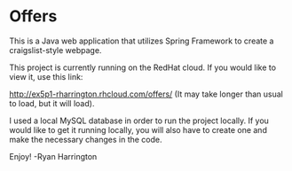 # Offers
This is a Java web application that utilizes Spring Framework to create a craigslist-style webpage.

This project is currently running on the RedHat cloud. If you would like to view it, use this link: 

http://ex5p1-rharrington.rhcloud.com/offers/
(It may take longer than usual to load, but it will load).

I used a local MySQL database in order to run the project locally. If you would like to get it running locally, you will also have 
to create one and make the necessary changes in the code. 

Enjoy!
-Ryan Harrington
